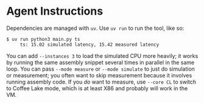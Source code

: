 # Agent Instructions

Dependencies are managed with `uv`. Use `uv run` to run the tool, like so:

```
$ uv run python3 main.py ts
     ts: 15.02 simulated latency, 15.42 measured latency
```

You can add `--instances 3` to load the simulated CPU more heavily; it
works by running the same assembly snippet several times in parallel
in the same loop. You can pass `--mode measure` or `--mode simulate`
to just do simulation or measurement; you often want to skip
measurement because it involves running assembly code. If you *do*
want to measure, use `--core CL` to switch to Coffee Lake mode, which
is at least X86 and probably will work in the VM.
